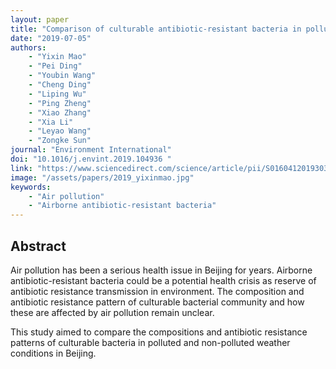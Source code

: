 ```yaml
---
layout: paper
title: "Comparison of culturable antibiotic-resistant bacteria in polluted and non-polluted air in Beijing, China"
date: "2019-07-05"
authors: 
    - "Yixin Mao"
    - "Pei Ding"
    - "Youbin Wang"
    - "Cheng Ding"
    - "Liping Wu"
    - "Ping Zheng"
    - "Xiao Zhang"
    - "Xia Li"
    - "Leyao Wang"
    - "Zongke Sun"
journal: "Environment International"
doi: "10.1016/j.envint.2019.104936 "
link: "https://www.sciencedirect.com/science/article/pii/S0160412019303393"
image: "/assets/papers/2019_yixinmao.jpg"
keywords:
    - "Air pollution"
    - "Airborne antibiotic-resistant bacteria"
---
```


## Abstract

Air pollution has been a serious health issue in Beijing for years. Airborne antibiotic-resistant bacteria could be a potential health crisis as reserve of antibiotic resistance transmission in environment. The composition and antibiotic resistance pattern of culturable bacterial community and how these are affected by air pollution remain unclear.

This study aimed to compare the compositions and antibiotic resistance patterns of culturable bacteria in polluted and non-polluted weather conditions in Beijing.